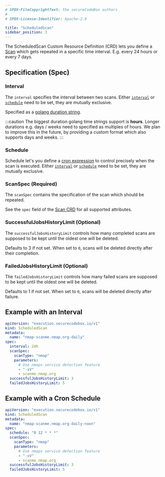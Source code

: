 ```yaml
---
# SPDX-FileCopyrightText: the secureCodeBox authors
#
# SPDX-License-Identifier: Apache-2.0

title: "ScheduledScan"
sidebar_position: 3
---
```


The ScheduledScan Custom Resource Definition (CRD) lets you define a [Scan](/docs/api/crds/scan-type/) which gets repeated in a specific time interval. E.g. every 24 hours or every 7 days.

## Specification (Spec)

### Interval

The `interval` specifies the interval between two scans.
Either [`interval`](#interval) or [`schedule`](#schedule) need to be set, they are mutually exclusive.

Specified as a [golang duration string](https://golang.org/pkg/time/#ParseDuration).

:::caution
The biggest duration golang time strings support is **hours**. Longer durations e.g. days / weeks need to specified as multiples of hours.
We plan to improve this in the future, by providing a custom format which also supports days and weeks.
:::

### Schedule

Schedule let's you define a [cron expression](https://en.wikipedia.org/wiki/Cron) to control precisely when the scan is executed.
Either [`interval`](#interval) or [`schedule`](#schedule) need to be set, they are mutually exclusive.

### ScanSpec (Required)

The `scanSpec` contains the specification of the scan which should be repeated.

See the `spec` field of the [Scan CRD](/docs/api/crds/scan-type/) for all supported attributes.

### SuccessfulJobsHistoryLimit (Optional)

The `successfulJobsHistoryLimit` controls how many completed scans are supposed to be kept until the oldest one will be deleted.

Defaults to 3 if not set. When set to `0`, scans will be deleted directly after their completion.

### FailedJobsHistoryLimit (Optional)

The `failedJobsHistoryLimit` controls how many failed scans are supposed to be kept until the oldest one will be deleted.

Defaults to 1 if not set. When set to `0`, scans will be deleted directly after failure.

## Example with an Interval

```yaml
apiVersion: "execution.securecodebox.io/v1"
kind: ScheduledScan
metadata:
  name: "nmap-scanme.nmap.org-daily"
spec:
  interval: 24h
  scanSpec:
    scanType: "nmap"
    parameters:
      # Use nmaps service detection feature
      - "-sV"
      - scanme.nmap.org
  successfulJobsHistoryLimit: 3
  failedJobsHistoryLimit: 5
```

## Example with a Cron Schedule

```yaml
apiVersion: "execution.securecodebox.io/v1"
kind: ScheduledScan
metadata:
  name: "nmap-scanme.nmap.org-daily-noon"
spec:
  schedule: "0 12 * * *"
  scanSpec:
    scanType: "nmap"
    parameters:
      # Use nmaps service detection feature
      - "-sV"
      - scanme.nmap.org
  successfulJobsHistoryLimit: 3
  failedJobsHistoryLimit: 5
```
